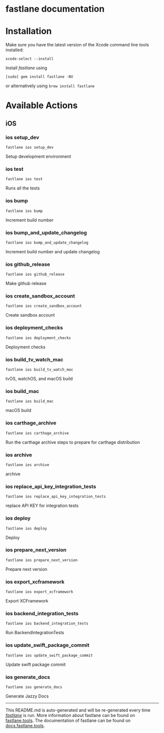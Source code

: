 fastlane documentation
================
# Installation

Make sure you have the latest version of the Xcode command line tools installed:

```
xcode-select --install
```

Install _fastlane_ using
```
[sudo] gem install fastlane -NV
```
or alternatively using `brew install fastlane`

# Available Actions
## iOS
### ios setup_dev
```
fastlane ios setup_dev
```
Setup development environment
### ios test
```
fastlane ios test
```
Runs all the tests
### ios bump
```
fastlane ios bump
```
Increment build number
### ios bump_and_update_changelog
```
fastlane ios bump_and_update_changelog
```
Increment build number and update changelog
### ios github_release
```
fastlane ios github_release
```
Make github release
### ios create_sandbox_account
```
fastlane ios create_sandbox_account
```
Create sandbox account
### ios deployment_checks
```
fastlane ios deployment_checks
```
Deployment checks
### ios build_tv_watch_mac
```
fastlane ios build_tv_watch_mac
```
tvOS, watchOS, and macOS build
### ios build_mac
```
fastlane ios build_mac
```
macOS build
### ios carthage_archive
```
fastlane ios carthage_archive
```
Run the carthage archive steps to prepare for carthage distribution
### ios archive
```
fastlane ios archive
```
archive
### ios replace_api_key_integration_tests
```
fastlane ios replace_api_key_integration_tests
```
replace API KEY for integration tests
### ios deploy
```
fastlane ios deploy
```
Deploy
### ios prepare_next_version
```
fastlane ios prepare_next_version
```
Prepare next version
### ios export_xcframework
```
fastlane ios export_xcframework
```
Export XCFramework
### ios backend_integration_tests
```
fastlane ios backend_integration_tests
```
Run BackendIntegrationTests
### ios update_swift_package_commit
```
fastlane ios update_swift_package_commit
```
Update swift package commit
### ios generate_docs
```
fastlane ios generate_docs
```
Generate Jazzy Docs

----

This README.md is auto-generated and will be re-generated every time [_fastlane_](https://fastlane.tools) is run.
More information about fastlane can be found on [fastlane.tools](https://fastlane.tools).
The documentation of fastlane can be found on [docs.fastlane.tools](https://docs.fastlane.tools).
